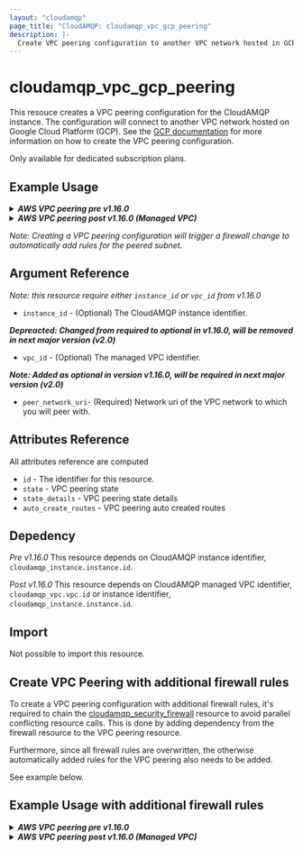 ```yaml
---
layout: "cloudamqp"
page_title: "CloudAMQP: cloudamqp_vpc_gcp_peering"
description: |-
  Create VPC peering configuration to another VPC network hosted in GCP
---
```


# cloudamqp_vpc_gcp_peering

This resouce creates a VPC peering configuration for the CloudAMQP instance. The configuration will connect to another VPC network hosted on Google Cloud Platform (GCP). See the [GCP documentation](https://cloud.google.com/vpc/docs/using-vpc-peering) for more information on how to create the VPC peering configuration.

Only available for dedicated subscription plans.

## Example Usage

<details>
  <summary>
    <b>
      <i>AWS VPC peering pre v1.16.0</i>
    </b>
  </summary>

```hcl
# Configure CloudAMQP provider
provider "cloudamqp" {
  apikey = var.cloudamqp_customer_api_key
}

# CloudAMQP instance
resource "cloudamqp_instance" "instance" {
  name   = "terraform-vpc-peering"
  plan   = "bunny-1"
  region = "google-compute-engine::europe-north1"
  tags   = ["terraform"]
  rmq_version = "3.9.14"
  vpc_subnet = "10.40.72.0/24"
}

# VPC information
data "cloudamqp_vpc_gcp info" "vpc_info" {
  instance_id = cloudamqp_instance.instance.id
}

# VPC peering configuration
resource "cloudamqp_vpc_gcp_peering" "vpc_peering_request" {
  instance_id = cloudamqp_instance.instance.id
  peer_network_uri = "https://www.googleapis.com/compute/v1/projects/<PROJECT-NAME>/global/networks/<NETWORK-NAME>"
}
```
</details>

<details>
  <summary>
    <b>
      <i>AWS VPC peering post v1.16.0 (Managed VPC)</i>
    </b>
  </summary>

```hcl
# Configure CloudAMQP provider
provider "cloudamqp" {
  apikey = var.cloudamqp_customer_api_key
}

# Managed VPC resource
resource "cloudamqp_vpc" "vpc" {
  name = "<VPC name>"
  region = "google-compute-engine::europe-north1"
  subnet = "10.56.72.0/24"
  tags = []
}

# CloudAMQP instance
resource "cloudamqp_instance" "instance" {
  name   = "terraform-vpc-peering"
  plan   = "bunny-1"
  region = "google-compute-engine::europe-north1"
  tags   = ["terraform"]
  rmq_version = "3.9.14"
  vpc_id = cloudamqp_vpc.vpc.id
}

# VPC information
data "cloudamqp_vpc_gcp info" "vpc_info" {
  vpc_id = cloudamqp_vpc.vpc.info
  # vpc_id prefered over instance_id
  # instance_id = cloudamqp_instance.instance.id
}

# VPC peering configuration
resource "cloudamqp_vpc_gcp_peering" "vpc_peering_request" {
  vpc_id = cloudamqp_vpc.vpc.id
  # vpc_id prefered over instance_id
  # instance_id = cloudamqp_instance.instance.id
  peer_network_uri = "https://www.googleapis.com/compute/v1/projects/<PROJECT-NAME>/global/networks/<NETWORK-NAME>"
}
```
</details>

*Note: Creating a VPC peering configuration will trigger a firewall change to automatically add rules for the peered subnet.*

## Argument Reference

 *Note: this resource require either `instance_id` or `vpc_id` from v1.16.0*

* `instance_id` - (Optional) The CloudAMQP instance identifier.

 ***Depreacted: Changed from required to optional in v1.16.0, will be removed in next major version (v2.0)***

* `vpc_id` - (Optional) The managed VPC identifier.

 ***Note: Added as optional in version v1.16.0, will be required in next major version (v2.0)***

* `peer_network_uri`- (Required) Network uri of the VPC network to which you will peer with.

## Attributes Reference

All attributes reference are computed

* `id` - The identifier for this resource.
* `state` - VPC peering state
* `state_details` - VPC peering state details
* `auto_create_routes` - VPC peering auto created routes

## Depedency

*Pre v1.16.0*
This resource depends on CloudAMQP instance identifier, `cloudamqp_instance.instance.id`.

*Post v1.16.0*
This resource depends on CloudAMQP managed VPC identifier, `cloudamqp_vpc.vpc.id` or instance identifier, `cloudamqp_instance.instance.id`.

## Import

Not possible to import this resource.

## Create VPC Peering with additional firewall rules

To create a VPC peering configuration with additional firewall rules, it's required to chain the [cloudamqp_security_firewall](https://registry.terraform.io/providers/cloudamqp/cloudamqp/latest/docs/resources/security_firewall)
resource to avoid parallel conflicting resource calls. This is done by adding dependency from the firewall resource to the VPC peering resource.

Furthermore, since all firewall rules are overwritten, the otherwise automatically added rules for the VPC peering also needs to be added.

See example below.

## Example Usage with additional firewall rules

<details>
  <summary>
    <b>
      <i>AWS VPC peering pre v1.16.0</i>
    </b>
  </summary>

```hcl
# VPC peering configuration
resource "cloudamqp_vpc_gcp_peering" "vpc_peering_request" {
  instance_id = cloudamqp_instance.instance.id
  peer_network_uri = var.peer_network_uri
}

# Firewall rules

resource "cloudamqp_security_firewall" "firewall_settings" {
  instance_id = cloudamqp_instance.instance.id

  rules {
    ip          =  var.peer_subnet
    ports       = [15672]
    services    = ["AMQP","AMQPS", "STREAM", "STREAM_SSL"]
    description = "VPC peering for <NETWORK>"
  }

  rules {
    ip          = "192.168.0.0/24"
    ports       = [4567, 4568]
    services    = ["AMQP","AMQPS", "HTTPS"]
  }

  depends_on = [
    cloudamqp_vpc_gcp_peering.vpc_peering_request
  ]
}
```
</details>

<details>
  <summary>
    <b>
      <i>AWS VPC peering post v1.16.0 (Managed VPC)</i>
    </b>
  </summary>

```hcl
# VPC peering configuration
resource "cloudamqp_vpc_gcp_peering" "vpc_peering_request" {
  vpc_id = cloudamqp_vpc.vpc.id
  # vpc_id prefered over instance_id
  # instance_id = cloudamqp_instance.instance.id
  peer_network_uri = var.peer_network_uri
}

# Firewall rules
resource "cloudamqp_security_firewall" "firewall_settings" {
  instance_id = cloudamqp_instance.instance.id

  rules {
    ip          =  var.peer_subnet
    ports       = [15672]
    services    = ["AMQP","AMQPS", "STREAM", "STREAM_SSL"]
    description = "VPC peering for <NETWORK>"
  }

  rules {
    ip          = "192.168.0.0/24"
    ports       = [4567, 4568]
    services    = ["AMQP","AMQPS", "HTTPS"]
  }

  depends_on = [
    cloudamqp_vpc_gcp_peering.vpc_peering_request
  ]
}
```
</details>
